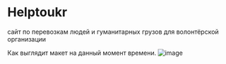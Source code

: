 # Helptoukr
cайт по перевозкам людей и гуманитарных грузов для волонтёрской организации

Как выглядит макет на данный момент времени.
![image](https://user-images.githubusercontent.com/80632445/160671935-de09dedf-cb5f-4904-8294-a896958846b9.png)

